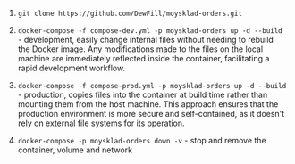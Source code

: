 1. ```git clone https://github.com/DewFill/moysklad-orders.git```

2. ```docker-compose -f compose-dev.yml -p moysklad-orders up -d --build``` - development, easily change internal files without needing to rebuild the Docker image. Any modifications made to the files on the local machine are immediately reflected inside the container, facilitating a rapid development workflow.

3. ```docker-compose -f compose-prod.yml -p moysklad-orders up -d --build``` - production, copies files into the container at build time rather than mounting them from the host machine. This approach ensures that the production environment is more secure and self-contained, as it doesn't rely on external file systems for its operation.

4. ```docker-compose -p moysklad-orders down -v``` - stop and remove the container, volume and network 